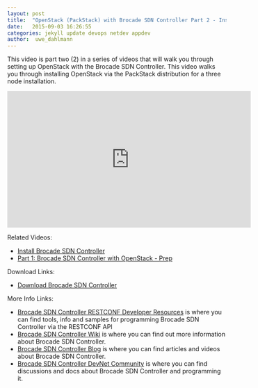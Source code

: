 ```yaml
---
layout: post
title:  "OpenStack (PackStack) with Brocade SDN Controller Part 2 - Install OpenStack"
date:   2015-09-03 16:26:55
categories: jekyll update devops netdev appdev
author:  uwe_dahlmann
---
```



This video is part two (2) in a series of videos that will walk you through setting up OpenStack with the Brocade SDN Controller.  This video walks you through installing OpenStack via the PackStack distribution for a three node installation.

<iframe width="560" height="315" src="https://www.youtube.com/embed/fPELRoSPgAE" frameborder="0" allowfullscreen></iframe>

Related Videos:

* <a href="https://www.youtube.com/watch?v=blfWoIiMqb0" target="_blank">Install Brocade SDN Controller</a>
* <a href="https://www.youtube.com/watch?v=RgspYJaUkBw" target="_blank">Part 1: Brocade SDN Controller with OpenStack - Prep</a>

Download Links:

* <a href="http://store.brocade.com" target="_blank">Download Brocade SDN Controller</a>


More Info Links:

 * <a href="https://github.com/BRCDcomm/BVC/wiki/RESTCONF-Developer-Resources" target="_blank">Brocade SDN Controller RESTCONF Developer Resources</a> is where you can find tools, info and samples for programming Brocade SDN Controller via the RESTCONF API
 * <a href="https://github.com/BRCDcomm/BVC/wiki" target="_blank">Brocade SDN Controller Wiki</a> is where you can find out more information about Brocade SDN Controller.
 * <a href="https://brcdcomm.github.io/BVC/" target="_blank">Brocade SDN Controller Blog</a> is where you can find articles and videos about Brocade SDN Controller.
 * <a href="http://community.brocade.com/t5/DevNet/ct-p/APISupport" target="_blank">Brocade SDN Controller DevNet Community</a> is where you can find discussions and docs about Brocade SDN Controller and programming it.

